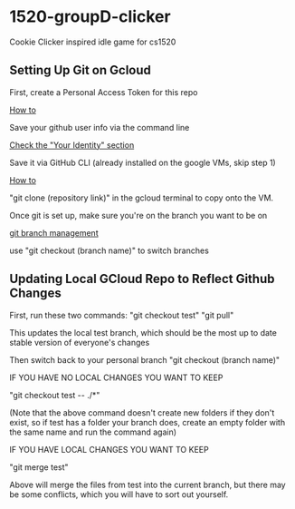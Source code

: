 # 1520-groupD-clicker
Cookie Clicker inspired idle game for cs1520

## Setting Up Git on Gcloud

First, create a Personal Access Token for this repo

[How to](https://docs.github.com/en/authentication/keeping-your-account-and-data-secure/creating-a-personal-access-token)

Save your github user info via the command line

[Check the "Your Identity" section](https://git-scm.com/book/en/v2/Getting-Started-First-Time-Git-Setup)

Save it via GitHub CLI (already installed on the google VMs, skip step 1)

[How to](https://docs.github.com/en/get-started/getting-started-with-git/caching-your-github-credentials-in-git)

"git clone (repository link)" in the gcloud terminal to copy onto the VM.

Once git is set up, make sure you're on the branch you want to be on

[git branch management](https://stackoverflow.com/questions/42820840/how-to-push-changes-to-branch)

use "git checkout (branch name)" to switch branches

## Updating Local GCloud Repo to Reflect Github Changes
First, run these two commands:
"git checkout test"
"git pull"

This updates the local test branch, which should be the most up to date stable version of everyone's changes

Then switch back to your personal branch
"git checkout (branch name)"

IF YOU HAVE NO LOCAL CHANGES YOU WANT TO KEEP

"git checkout test -- ./*"  

(Note that the above command doesn't create new folders if they don't exist, so if test has a folder your branch does, create an empty folder with the same name and run the command again)

IF YOU HAVE LOCAL CHANGES YOU WANT TO KEEP

"git merge test"

Above will merge the files from test into the current branch, but there may be some conflicts, which you will have to sort out yourself.
